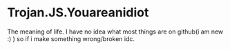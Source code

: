 # Trojan.JS.Youareanidiot
The meaning of life. I have no idea what most things are on github(i am new :) ) so if i make something wrong/broken idc.
